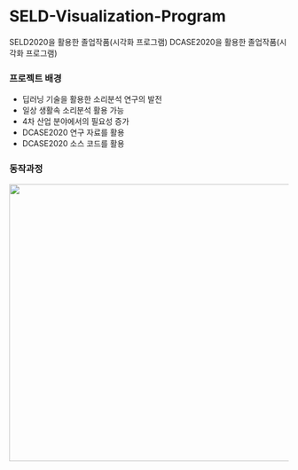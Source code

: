 # SELD-Visualization-Program
SELD2020을 활용한 졸업작품(시각화 프로그램)
DCASE2020을 활용한 졸업작품(시각화 프로그램)

### 프로젝트 배경
 - 딥러닝 기술을 활용한 소리분석 연구의 발전
 - 일상 생활속 소리분석 활용 가능
 - 4차 산업 분야에서의 필요성 증가
 - DCASE2020 연구 자료를 활용
 - DCASE2020 소스 코드를 활용

### 동작과정
<img src="https://user-images.githubusercontent.com/62464515/125753454-cbd6385e-6cc0-4558-a7c7-4579b29dd128.png" width="600" height="500">

